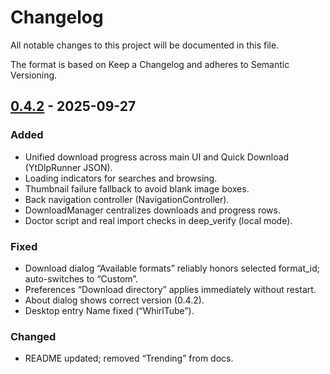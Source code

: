 # Changelog
All notable changes to this project will be documented in this file.

The format is based on Keep a Changelog and adheres to Semantic Versioning.

## [0.4.2] - 2025-09-27
### Added
- Unified download progress across main UI and Quick Download (YtDlpRunner JSON).
- Loading indicators for searches and browsing.
- Thumbnail failure fallback to avoid blank image boxes.
- Back navigation controller (NavigationController).
- DownloadManager centralizes downloads and progress rows.
- Doctor script and real import checks in deep_verify (local mode).

### Fixed
- Download dialog “Available formats” reliably honors selected format_id; auto-switches to “Custom”.
- Preferences “Download directory” applies immediately without restart.
- About dialog shows correct version (0.4.2).
- Desktop entry Name fixed (“WhirlTube”).

### Changed
- README updated; removed “Trending” from docs.

[0.4.2]: https://github.com/mativiters/WhirlTube/releases/tag/v0.4.2
